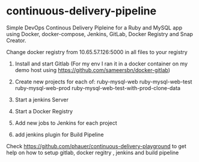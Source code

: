 # continuous-delivery-pipeline
Simple DevOps Continous Delivery Pipleine for a Ruby and MySQL app using Docker, docker-compose, Jenkins, GitLab, Docker Registry and Snap Creator.

Change docker registry from 10.65.57.126:5000 in all files to your registry 

1) Install and start Gitlab
(For my env I ran it in a docker container on my demo host using https://github.com/sameersbn/docker-gitlab)
2) Create new projects for each of:
	ruby-mysql-web
	ruby-mysql-web-test
	ruby-mysql-web-prod
	ruby-mysql-web-test-with-prod-clone-data

3) Start a jenkins Server

4) Start a Docker Registry

5) Add new jobs to Jenkins for each project

6) add jenkins plugin for Build Pipeline

Check https://github.com/phauer/continuous-delivery-playground to get help on how to setup gitlab, docker regitry , jenkins and build pipeline

